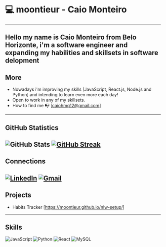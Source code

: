 #  💻 moontieur - Caio Monteiro 
---
Hello my name is Caio Monteiro from Belo Horizonte, i'm a software engineer and expanding my habilities and skillsets in software delopment
--- 
## More
- Nowadays i'm improving my skills [JavaScript, React.js, Node.js and Python] and intending to learn even more each day!
- Open to work in any of my skillsets.
- How to find me 📭 [caiohmq12@gmail.com]
--- 
## GitHub Statistics
![GitHub Stats](https://github-readme-stats.vercel.app/api?username=moontieur&theme=transparent&bg_color=000&border_color=30A3DC&show_icons=true&icon_color=30A3DC&title_color=E94D5F&text_color=FFF)
[![GitHub Streak](https://streak-stats.demolab.com/?user=moontieur&theme=bear&background=000&border=30A3DC&dates=FFF)](https://git.io/streak-stats)
---
## Connections
[![LinkedIn](https://img.shields.io/badge/LinkedIn-0077B5?style=for-the-badge&logo=linkedin&logoColor=white)](https://www.linkedin.com/in/caio-monteiro-87515026b/)
[![Gmail](https://img.shields.io/badge/Gmail-333333?style=for-the-badge&logo=gmail&logoColor=red)](mailto:caiohmq12@gmail.com)
---
## Projects
- Habits Tracker [https://moontieur.github.io/nlw-setup/]
---
## Skills
![JavaScript](https://img.shields.io/badge/JavaScript-F7DF1E?style=for-the-badge&logo=javascript&logoColor=black)
![Python](https://img.shields.io/badge/python-3670A0?style=for-the-badge&logo=python&logoColor=ffdd54)
![React](https://img.shields.io/badge/React-20232A?style=for-the-badge&logo=react&logoColor=61DAFB)
![MySQL](https://img.shields.io/badge/MySQL-00000F?style=for-the-badge&logo=mysql&logoColor=white)
